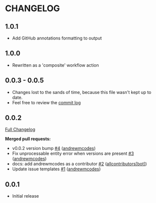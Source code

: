 # CHANGELOG

## 1.0.1

* Add GitHub annotations formatting to output

## 1.0.0

* Rewritten as a 'composite' workflow action

## 0.0.3 - 0.0.5

* Changes lost to the sands of time, because this file wasn't kept up to date.
* Feel free to review the [commit log](https://github.com/standardrb/standard-ruby-action/commits/main/)

## 0.0.2

[Full Changelog](https://github.com/andrewmcodes/standardrb-action/compare/v0.0.1...v0.0.2)

**Merged pull requests:**

- v0.0.2 version bump [\#4](https://github.com/andrewmcodes/standardrb-action/pull/4) ([andrewmcodes](https://github.com/andrewmcodes))
- Fix unprocessable entity error when versions are present [\#3](https://github.com/andrewmcodes/standardrb-action/pull/3) ([andrewmcodes](https://github.com/andrewmcodes))
- docs: add andrewmcodes as a contributor [\#2](https://github.com/andrewmcodes/standardrb-action/pull/2) ([allcontributors[bot]](https://github.com/apps/allcontributors))
- Update issue templates [\#1](https://github.com/andrewmcodes/standardrb-action/pull/1) ([andrewmcodes](https://github.com/andrewmcodes))

## 0.0.1

* Initial release
